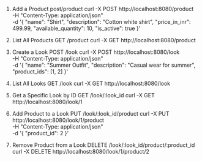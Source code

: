 1. Add a Product
post/product
curl -X POST http://localhost:8080/product \
    -H "Content-Type: application/json" \
    -d '{
        "name": "Shirt",
        "description": "Cotton white shirt",
        "price_in_inr": 499.99,
        "available_quantity": 10,
        "is_active": true
    }'


2. List All Products
GET /product
curl -X GET http://localhost:8080/product


3. Create a Look
POST /look
curl -X POST http://localhost:8080/look \
    -H "Content-Type: application/json" \
    -d '{
        "name": "Summer Outfit",
        "description": "Casual wear for summer",
        "product_ids": [1, 2] 
    }'


4. List All Looks
GET /look
curl -X GET http://localhost:8080/look


5. Get a Specific Look by ID
GET /look/:look_id
curl -X GET http://localhost:8080/look/1


6. Add Product to a Look
PUT /look/:look_id/product
curl -X PUT http://localhost:8080/look/1/product \
    -H "Content-Type: application/json" \
    -d '{
        "product_id": 2
    }'


7. Remove Product from a Look
DELETE /look/:look_id/product/:product_id
curl -X DELETE http://localhost:8080/look/1/product/2
